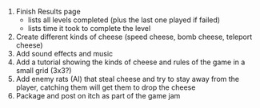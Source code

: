 1. Finish Results page
    - lists all levels completed (plus the last one played if failed)
    - lists time it took to complete the level
2. Create different kinds of cheese (speed cheese, bomb cheese, teleport cheese)
3. Add sound effects and music
4. Add a tutorial showing the kinds of cheese and rules of the game in a small grid (3x3?)
5. Add enemy rats (AI) that steal cheese and try to stay away from the player, catching them will get them to drop the cheese
6. Package and post on itch as part of the game jam 
